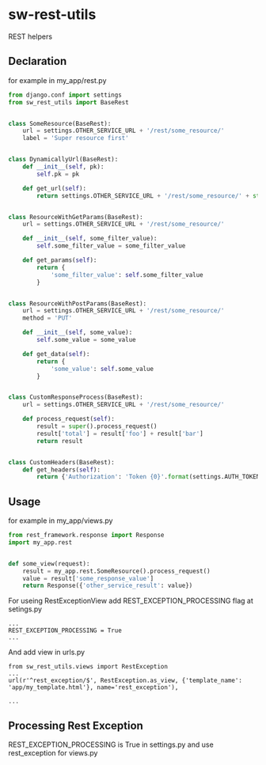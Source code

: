 # sw-rest-utils
REST helpers


## Declaration
for example in my_app/rest.py
```python
from django.conf import settings
from sw_rest_utils import BaseRest


class SomeResource(BaseRest):
    url = settings.OTHER_SERVICE_URL + '/rest/some_resource/'
    label = 'Super resource first'


class DynamicallyUrl(BaseRest):
    def __init__(self, pk):
        self.pk = pk

    def get_url(self):
        return settings.OTHER_SERVICE_URL + '/rest/some_resource/' + str(self.pk)


class ResourceWithGetParams(BaseRest):
    url = settings.OTHER_SERVICE_URL + '/rest/some_resource/'

    def __init__(self, some_filter_value):
        self.some_filter_value = some_filter_value

    def get_params(self):
        return {
            'some_filter_value': self.some_filter_value
        }


class ResourceWithPostParams(BaseRest):
    url = settings.OTHER_SERVICE_URL + '/rest/some_resource/'
    method = 'PUT'

    def __init__(self, some_value):
        self.some_value = some_value

    def get_data(self):
        return {
            'some_value': self.some_value
        }


class CustomResponseProcess(BaseRest):
    url = settings.OTHER_SERVICE_URL + '/rest/some_resource/'

    def process_request(self):
        result = super().process_request()
        result['total'] = result['foo'] + result['bar']
        return result


class CustomHeaders(BaseRest):
    def get_headers(self):
        return {'Authorization': 'Token {0}'.format(settings.AUTH_TOKEN)}

```

## Usage
for example in my_app/views.py
```python
from rest_framework.response import Response
import my_app.rest


def some_view(request):
    result = my_app.rest.SomeResource().process_request()
    value = result['some_response_value']
    return Response({'other_service_result': value})

```


For useing RestExceptionView add REST_EXCEPTION_PROCESSING flag at setings.py

```
...
REST_EXCEPTION_PROCESSING = True
...

```

And add view in urls.py

```
from sw_rest_utils.views import RestException
...
url(r'^rest_exception/$', RestException.as_view, {'template_name': 'app/my_template.html'}, name='rest_exception'),

...
```

## Processing Rest Exception
REST_EXCEPTION_PROCESSING is True in settings.py and use rest_exception for views.py 
